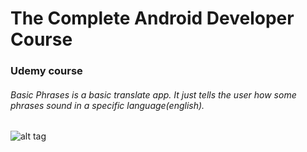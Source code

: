 # The Complete Android Developer Course
### Udemy course
###### Basic Phrases is a basic translate app. It just tells the user how some phrases sound in a specific language(english). 

![alt tag](https://raw.github.com/woemike/BasicPhrases/master/Pictures/image.png)